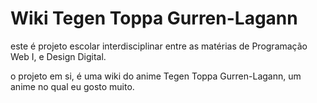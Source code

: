 # Wiki Tegen Toppa Gurren-Lagann

este é projeto escolar interdisciplinar entre as matérias de Programação Web I, e Design Digital.

o projeto em si, é uma wiki do anime Tegen Toppa Gurren-Lagann, um anime no qual eu gosto muito.